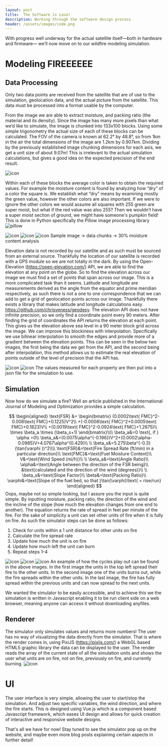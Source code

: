 ```yaml
---
layout: post
title:  The Software is Lava!
description: Working through the software design process
header: /assets/images/code.png
---
```

With progress well underway for the actual satellite itself—both in hardware and firmware— we’ll now move on to our wildfire modeling simulation.

# Modeling FIREEEEEE
## Data Processing
Only two data points are received from the satellite that are of use to the simulation, geolocation data, and the actual picture from the satellite. This data must be processed into a format usable by the computer. 

From the image we are able to extract moisture, and packing ratio (the material and its density). Since the image has many more pixels than what we’d like to simulate, the image is chunked into 133x100 blocks. Using some simple trigonometry the actual size of each of these blocks can be calculated. The FOV of the camera is known at 62.2° by 48.8°, so from 1km in the air the total dimensions of the image are 1.2km by 0.907km. Dividing by the previously established image chunking dimensions for each axis, we get a unit size of about 9.07m! This is irrelevant to the actual simulation calculations, but gives a good idea on the expected precision of the end result.

![icon](/assets/images/the_software_is_lava/trigy.png)

Within each of these blocks the average color is taken to obtain the required values. For example the moisture content is found by analyzing how “dry” of a color the square is. We establish what “dry” means by examining mostly the green value, however the other colors are also important. If we were to ignore the other colors we would assume all squares with 255 green are super moist, but what if the red value was also 255? Then we wouldn’t have a super moist section of ground, we might have someone's pumpkin field! This is done in Python specifically the Pillow image processing library
![pillow](https://warehouse-camo.ingress.cmh1.psfhosted.org/7bc42058d2d94edfcc0533b1566dabea85076a76/68747470733a2f2f7261772e67697468756275736572636f6e74656e742e636f6d2f707974686f6e2d70696c6c6f772f70696c6c6f772d6c6f676f2f6d61696e2f70696c6c6f772d6c6f676f2d323438783235302e706e67)

![icon](/assets/images/the_software_is_lava/unprocessed.png)
![icon](/assets/images/the_software_is_lava/chunked.png)
![icon](/assets/images/the_software_is_lava/moisture.png)
Sample image -> data chunks -> 30% moisture content analysis

Elevation data is not recorded by our satellite and as such must be sourced from an external source. Thankfully the location of our satellite is recorded with a GPS module so we are not totally in the dark. By using the Open-Elevation (https://open-elevation.com/) API, we are able to find the elevation at any point on the globe. So to find the elevation across our image we must find a set of points that span across our image. This is a more complicated task than it seems. Latitude and longitude are measurements derived as the angle from the equator and prime meridian respectively, as such there is not a one to one correspondence that we can add to get a grid of geolocation points across our image. Thankfully there exists a library that makes latitude and longitude calculations easy https://github.com/chrisveness/geodesy. The elevation API does not have infinite precision, so we only find a coordinate point every 90 meters. After finding the grid of coordinates the API returns the elevation at each point. This gives us the elevation above sea level in a 90 meter block grid across the image. We can improve this blockiness with interpolation. Specifically we use bilinear interpolation to smooth the edges and provide more of a gradient between the elevation points. This can be seen in the below two images, the first being the data we get from the API, and the second being after interpolation, this method allows us to estimate the real elevation of points outside of the level of precision that the API has.

![icon](/assets/images/the_software_is_lava/raw.png)
![icon](/assets/images/the_software_is_lava/interpolated.png)
The values measured for each property are then put into a json file for the simulation to use.

## Simulation
Now how do we simulate a fire? Well an article published in the International Journal of Modeling and Optimization provides a simple calculation.

$$
\begin{aligned}
\text{FSR} &=
\begin{bmatrix}
(0.0002\text{ FMC}^2-0.008\text{ FMC}+0.1225)V^2\\
+(-0.0008\text{ FMC}^2+0.0005\text{ FMC}+0.1823)V\\
+(0.0019\text{ FMC}^2-0.0924\text{ FMC}+1.2675)\\
\times \beta_a \times (\beta_s+1)
\end{bmatrix}\\\\
\beta_a&=0 \text{, if } \alpha =0\\
\beta_a&=(0.0075\alpha^{-0.196})V^2+(0.0002\alpha-0.0985)V+4.0767\alpha^{0.429}\\
\\
\beta_s&=5.275\beta^{-0.3}(\tan(\varphi ))^2\\\\
\text{FSR}&=\text{Fire Spread Rate (ft/min) in a particular direction}\\
\text{FMC}&=\text{Fuel Moisture Content}\\
V&=\text{Wind Speed (mi/h)}\\
\\
\beta_a&=\text{Angle Ratio}\\
\alpha&=\text{Angle between the direction of the FSR being}\\
&\text{calculated and the direction of the wind (degrees)}\\
\\
\beta_s&=\text{Slope Factor}\\
\beta&=\text{Packing Ratio}\\
\varphi&=\text{Slope of the fuel bed, so that }\tan(\varphi)\text{ = rise/run}
\end{aligned}
$$
Oops, maybe not so simple looking, but I assure you the input is quite simple. By inputting moisture, packing ratio, the direction of the wind and the incline of the slope (how much the elevation changes from one end to another). The equation returns the rate of spread in feet per minute of the fire. For the sake of simplicity a unit can set other units of fire when it is fully on fire. As such the simulator steps can be done as follows: 

1. Check for units within a 1 unit distance for other units on fire
2. Calculate the fire spread rate
3. Update how much the unit is on fire
4. Update how much left the unit can burn
5. Repeat steps 1-4

![icon](/assets/images/the_software_is_lava/one.png)
![icon](/assets/images/the_software_is_lava/two.png)
![icon](/assets/images/the_software_is_lava/three.png)
An example of how the cycles play out can be found in the above images. In the first image the units in the top left spread their fire to the other units. In the second image one of the units burns out, while the fire spreads within the other units. In the last image, the fire has fully spread within the previous units and can now spread to the next units.

We wanted the simulator to be easily accessible, and to achieve this we the simulation is written in Javascript enabling it to be run client side on a web browser, meaning anyone can access it without downloading anyfiles.

## Renderer
The simulator only simulates values and returns more numbers! The user has no way of visualizing the data directly from the simulator. That is where the render comes in, using PixiJS (https://pixijs.com/) a WebGL based HTML5 graphic library the data can be displayed to the user. The render reads the array of the current state of all the simulation units and shows the user what units are on fire, not on fire, previously on fire, and currently burning. 
![icon](/assets/images/the_software_is_lava/sample.png)
# UI

The user interface is very simple, allowing the user to start/stop the simulation. And adjust two specific variables, the wind direction, and where the fire starts. This is designed using Vue.js which is a component based Javascript framework, which eases UI design and allows for quick creation of interactive and responsive website designs.

That's all we have for now! Stay tuned to see the simulator pop up on the website, and maybe even more blog posts explaining certain aspects in further detail!
